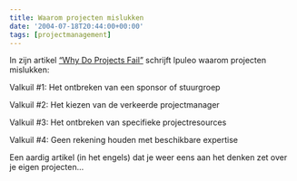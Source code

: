 ```yaml
---
title: Waarom projecten mislukken
date: '2004-07-18T20:44:00+00:00'
tags: [projectmanagement]
---
```

In zijn artikel [“Why Do Projects Fail”](https://web.archive.org/web/20050207103957/http://blogs.ittoolbox.com/pm/leadership/archives/000960.asp) schrijft lpuleo waarom projecten mislukken:

Valkuil #1: Het ontbreken van een sponsor of stuurgroep

Valkuil #2: Het kiezen van de verkeerde projectmanager

Valkuil #3: Het ontbreken van specifieke projectresources

Valkuil #4: Geen rekening houden met beschikbare expertise

Een aardig artikel (in het engels) dat je weer eens aan het denken zet over je eigen projecten…
